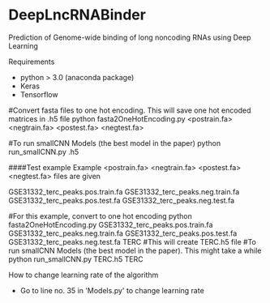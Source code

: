 # DeepLncRNABinder
Prediction of Genome-wide binding of long noncoding RNAs using Deep Learning


Requirements
  - python > 3.0 (anaconda package)
  - Keras
  - Tensorflow


#Convert fasta files to one hot encoding. This will save one hot encoded matrices in <name>.h5 file
python fasta2OneHotEncoding.py <postrain.fa> <negtrain.fa> <postest.fa> <negtest.fa> <name>

#To run smallCNN Models (the best model in the paper)
python run_smallCNN.py <name>.h5 <name>

####Test example
Example <postrain.fa> <negtrain.fa> <postest.fa> <negtest.fa> files are given 

GSE31332_terc_peaks.pos.train.fa
GSE31332_terc_peaks.neg.train.fa
GSE31332_terc_peaks.pos.test.fa
GSE31332_terc_peaks.neg.test.fa

#For this example, convert to one hot encoding 
python fasta2OneHotEncoding.py GSE31332_terc_peaks.pos.train.fa GSE31332_terc_peaks.neg.train.fa GSE31332_terc_peaks.pos.test.fa GSE31332_terc_peaks.neg.test.fa TERC
#This will create TERC.h5 file
#To run smallCNN Models (the best model in the paper). This might take a while
python run_smallCNN.py TERC.h5 TERC


How to change learning rate of the algorithm
  - Go to line no. 35 in 'Models.py' to change learning rate

